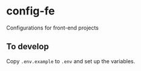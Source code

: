 # config-fe
Configurations for front-end projects


## To develop

Copy `.env.example` to `.env` and set up the variables.
